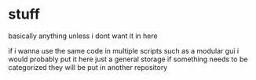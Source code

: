 # stuff
basically anything unless i dont want it in here

if i wanna use the same code in multiple scripts such as a modular gui i would probably put it here
just a general storage
if something needs to be categorized they will be put in another repository
